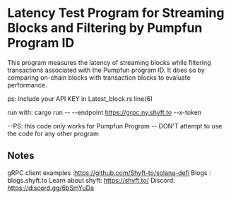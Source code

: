 # Latency Test Program for Streaming Blocks and Filtering by Pumpfun Program ID

This program measures the latency of streaming blocks while filtering transactions associated with the Pumpfun program ID. It does so by comparing on-chain blocks with transaction blocks to evaluate performance.

ps: Include your API KEY in Latest_block.rs line(6)

run with:
cargo run -- --endpoint https://grpc.ny.shyft.to --x-token<gRpc Token>



--PS: this code only works for Pumpfun Program
-- DON'T attempt to use the code for any other program
## Notes
 
  

gRPC client examples :https://github.com/Shyft-to/solana-defi
Blogs : blogs.shyft.to
Learn about shyft: https://shyft.to/
Discord: https://discord.gg/6bSmYuDa

